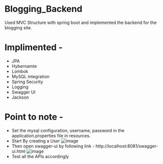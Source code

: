 # Blogging_Backend
Used MVC Structure with spring boot and implemented the backend for the blogging site. 

# Implimented - 
  * JPA
  * Hybernamte
  * Lombok
  * MySQL integration
  * Spring Security
  * Logging
  * Swagger UI
  * Jackson

# Point to note - 
  * Set the mysql configuration, username, password in the application.properties file in resources.
  * Start By creating a User
  ![image](https://user-images.githubusercontent.com/34620833/99868970-4e8c6780-2bed-11eb-821e-b88db5e543b3.png)
  * Then open swagger-ui by following link - http://localhost:8081/swagger-ui.html
  ![image](https://user-images.githubusercontent.com/34620833/99869034-e427f700-2bed-11eb-8cd0-c7f665e3c71a.png)
  * Test all the APIs accordingly
